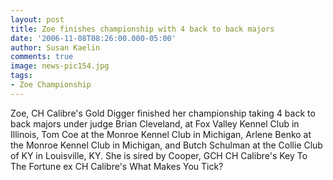 ```yaml
---
layout: post
title: Zoe finishes championship with 4 back to back majors
date: '2006-11-08T08:26:00.000-05:00'
author: Susan Kaelin
comments: true
image: news-pic154.jpg
tags:
- Zoe Championship
---
```


Zoe, CH Calibre's Gold Digger finished her championship taking 4 back to back majors under judge Brian Cleveland, at 
Fox Valley Kennel Club in Illinois, Tom Coe at the Monroe Kennel Club in Michigan, Arlene Benko at the Monroe Kennel 
Club in Michigan, and Butch Schulman at the Collie Club of KY in Louisville, KY. She is sired by Cooper, GCH CH 
Calibre's Key To The Fortune ex CH Calibre's What Makes You Tick?

